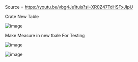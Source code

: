 Source = https://youtu.be/vbg4Je1tuis?si=XR0Z47TdHSFxJIpU

Crate New Table

![image](https://github.com/user-attachments/assets/fea00bdc-8f75-4fc9-a918-a6c682f0490e)

Make Measure in new tbale For Testing

![image](https://github.com/user-attachments/assets/b65da893-640f-42aa-b282-034c890add56)

![image](https://github.com/user-attachments/assets/f7ef6d27-ab64-47b7-8388-555e7baa30d0)



